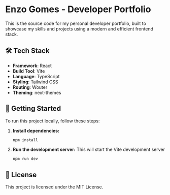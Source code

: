 # Enzo Gomes - Developer Portfolio

This is the source code for my personal developer portfolio, built to showcase my skills and projects using a modern and efficient frontend stack.

## 🛠️ Tech Stack

- **Framework**: React
- **Build Tool**: Vite
- **Language**: TypeScript
- **Styling**: Tailwind CSS
- **Routing**: Wouter
- **Theming**: next-themes

## 🚀 Getting Started

To run this project locally, follow these steps:

1.  **Install dependencies:**
    ```bash
    npm install
    ```

2.  **Run the development server:**
    This will start the Vite development server
    ```bash
    npm run dev
    ```
## 📄 License

This project is licensed under the MIT License.